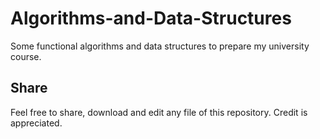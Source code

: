 # Algorithms-and-Data-Structures
Some functional algorithms and data structures to prepare my university course.

## Share
Feel free to share, download and edit any file of this repository.
Credit is appreciated.
